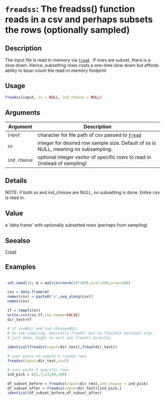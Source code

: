 # `freadss`: The freadss() function reads in a csv and perhaps subsets the rows (optionally sampled)

## Description


 The input file is read in-memory via [`fread`](fread.html) .
 If rows are subset, there is a slow down. Hence, subsetting rows costs a one-time slow down
 but affords ability to bean count the read-in memory footprint


## Usage

```r
freadss(input, ss = NULL, ind_choose = NULL)
```


## Arguments

Argument      |Description
------------- |----------------
```input```     |     character for file path of csv passed to [`fread`](fread.html)
```ss```     |     integer for desired row sample size. Default of ss is NULL, meaning no subsampling.
```ind_choose```     |     optional integer vector of specific rows to read in (instead of sampling)

## Details


 NOTE: if both ss and ind_choose are NULL, no subsetting is done. Entire csv is read in.


## Value


 a 'data.frame' with optionally subsetted rows (perhaps from sampling)


## Seealso


 [`fread`](fread.html) 


## Examples

```r 
 
 set.seed(1); m = matrix(rnorm(10*100),ncol=100,nrow=100)
 
 csv = data.frame(m)
 names(csv) = paste0('x',seq_along(csv))
 names(csv)
 
 tf = tempfile()
 write.csv(csv,tf,row.names=FALSE)
 dir_test=tf
 
 # if ss=NULL and ind_choose=NULL
 # no sub sampling, basically fread() but no flexible optional args.
 # just demo, might as well use fread() directly
 
 identical(freadss(input=dir_test),fread(dir_test))
 
 # user wants to sample 5 random rows
 freadss(input=dir_test,ss=5)
 
 # user picks 5 specific rows
 ind_pick = c(1,7,23,69,100)
 
 df_subset_before = freadss(input=dir_test,ind_choose = ind_pick)
 df_subset_after = freadss(input=dir_test)[ind_pick,]
 identical(df_subset_before,df_subset_after)
 
 ``` 

